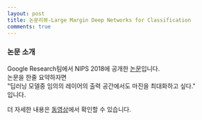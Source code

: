 ```yaml
---
layout: post
title: 논문리뷰-Large Margin Deep Networks for Classification
comments: true
---
```


### 논문 소개

Google Research팀에서 NIPS 2018에 공개한 [논문](https://papers.nips.cc/paper/7364-large-margin-deep-networks-for-classification.pdf)입니다.  
논문을 한줄 요약하자면  
"딥러닝 모델중 임의의 레이어의 출력 공간에서도 마진을 최대화하고 싶다."  
입니다.

더 자세한 내용은 [동영상](https://www.youtube.com/watch?v=Wl4kex_ZLqo)에서 확인할 수 있습니다.
